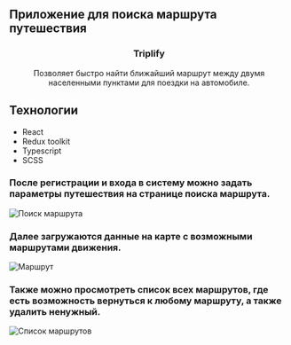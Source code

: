 ## Приложение для поиска маршрута путешествия

<h3 align="center">Triplify</h3>

<p align="center">
  Позволяет быстро найти ближайший маршрут между двумя населенными пунктами для поездки на автомобиле.
  <br></p>  

## Технологии
<ul>
<li>React</li>
<li>Redux toolkit</li>
<li>Typescript</li>
<li>SCSS</li>
</ul>


### После регистрации и входа в систему можно задать параметры путешествия на странице поиска маршрута.

![Поиск маршрута](https://github.com/OrdinAndrey/trip/assets/130368254/e716001e-1cb9-454e-9345-f984ff87b961)


### Далее загружаются данные на карте с возможными маршрутами движения.
![Маршрут](https://github.com/OrdinAndrey/trip/assets/130368254/4cdf8104-124e-4a7d-927b-97a97c774473)

### Также можно просмотреть список всех маршрутов, где есть возможность вернуться к любому маршруту, а также удалить ненужный.

![Список маршрутов](https://github.com/OrdinAndrey/trip/assets/130368254/93586f94-0109-4474-9f3b-1e2ff85a45c9)
